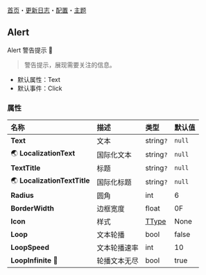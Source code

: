 ﻿[首页](../Home.md)・[更新日志](../UpdateLog.md)・[配置](../Config.md)・[主题](../Theme.md)

## Alert

Alert 警告提示 👚

> 警告提示，展现需要关注的信息。

- 默认属性：Text
- 默认事件：Click

### 属性

名称 | 描述 | 类型 | 默认值 |
:--|:--|:--|:--|
**Text** | 文本 | string`?` | `null` |
🌏 **LocalizationText** | 国际化文本 | string`?` | `null` |
**TextTitle** | 标题 | string`?` | `null` |
🌏 **LocalizationTextTitle** | 国际化标题 | string`?` | `null` |
**Radius** | 圆角 | int | 6 |
**BorderWidth** | 边框宽度 | float | 0F |
**Icon** | 样式 | [TType](Enum.md#ttype) | None |
**Loop** | 文本轮播 | bool | false |
**LoopSpeed** | 文本轮播速率 | int | 10 |
**LoopInfinite** 🔴 | 轮播文本无尽 | bool | true |